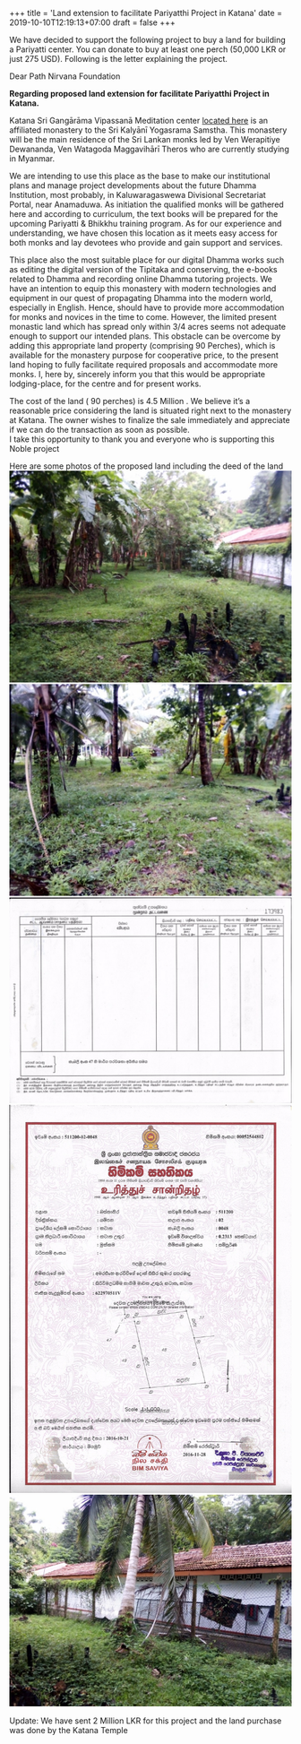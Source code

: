 +++
title = 'Land extension to facilitate Pariyatthi Project in Katana'
date = 2019-10-10T12:19:13+07:00
draft = false
+++

We have decided to support the following project to buy a land for building a Pariyatti center. You can donate to buy at least one perch (50,000 LKR or just 275 USD). Following is the letter explaining the project.

Dear Path Nirvana Foundation

**Regarding proposed land extension for facilitate Pariyatthi Project in Katana.**

Katana Sri Gangārāma Vipassanā Meditation center [located here](https://goo.gl/maps/KcFyNfwoDv92) is an affiliated monastery to the Sri Kalyānī Yogasrama Samstha. This monastery will be the main residence of the Sri Lankan monks led by Ven Werapitiye Dewananda, Ven Watagoda Maggavihārī Theros who are currently studying in Myanmar. 

We are intending to use this place as the base to make our institutional plans and manage project developments about the future Dhamma Institution, most probably, in Kaluwaragaswewa Divisional Secretariat Portal, near Anamaduwa. As initiation the qualified monks will be gathered here and according to curriculum, the text books will be prepared for the upcoming Pariyatti & Bhikkhu training program. As for our experience and understanding, we have chosen this location as it meets easy access for both monks and lay devotees who provide and gain support and services. 

This place also the most suitable place for our digital Dhamma works such as editing the digital version of the Tipitaka and conserving, the e-books related to Dhamma and recording online Dhamma tutoring projects. We have an intention to equip this monastery with modern technologies and equipment in our quest of propagating Dhamma into the modern world, especially in English. Hence, should have to provide more accommodation for monks and novices in the time to come. However, the limited present monastic land which has spread only within 3/4 acres seems not adequate enough to support our intended plans. This obstacle can be overcome by adding this appropriate land property (comprising 90 Perches), which is available for the monastery purpose for cooperative price, to the present land hoping to fully facilitate required proposals and accommodate more monks. I, here by, sincerely inform you that this would be appropriate lodging-place, for the centre and for present works.

The cost of the land ( 90 perches) is 4.5 Million . We believe it’s a reasonable price considering the land is  situated right next to the monastery at Katana. The owner wishes to finalize the sale immediately and appreciate if we can do the transaction as soon as possible.  
I take this opportunity to thank you and everyone who is supporting this Noble project 

Here are some photos of the proposed land including the deed of the land
![logo](1.jpg)
![logo](2.jpg)
![logo](3.jpg)
![logo](4.jpg)
![logo](5.jpg)

Update: We have sent 2 Million LKR for this project and the land purchase was done by the Katana Temple